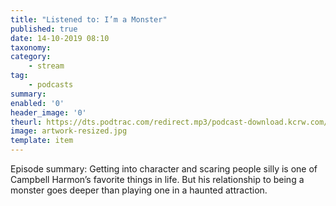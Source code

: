 ```yaml
---
title: "Listened to: I’m a Monster"
published: true
date: 14-10-2019 08:10
taxonomy:
category:
	- stream
tag:
	- podcasts
summary:
enabled: '0'
header_image: '0'
theurl: https://dts.podtrac.com/redirect.mp3/podcast-download.kcrw.com/kcrw/audio/podcast/etc/nw/KCRW-nocturne-im_a_monster-191008.mp3
image: artwork-resized.jpg
template: item
---
```

 
Episode summary: Getting into character and scaring people silly is one of Campbell Harmon’s favorite things in life. But his relationship to being a monster goes deeper than playing one in a haunted attraction.
